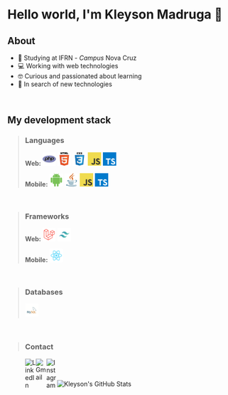 # Hello world, I'm Kleyson Madruga 👋 #

## About ##

- 🏫 Studying at IFRN - _Campus_ Nova Cruz
- 💻 Working with web technologies
- 🤓 Curious and passionated about learning
- 👾 In search of new technologies

<br />

## My development stack ##
> ### Languages ###
> **Web:**
> <code><img height="30" src="https://raw.githubusercontent.com/github/explore/80688e429a7d4ef2fca1e82350fe8e3517d3494d/topics/php/php.png"></code>
> <code><img height="30" src="https://raw.githubusercontent.com/github/explore/80688e429a7d4ef2fca1e82350fe8e3517d3494d/topics/html/html.png"></code>
> <code><img height="30" src="https://raw.githubusercontent.com/github/explore/80688e429a7d4ef2fca1e82350fe8e3517d3494d/topics/css/css.png"></code>
> <code><img height="30" src="https://raw.githubusercontent.com/github/explore/80688e429a7d4ef2fca1e82350fe8e3517d3494d/topics/javascript/javascript.png"></code>
> <code><img height="30" src="https://raw.githubusercontent.com/github/explore/80688e429a7d4ef2fca1e82350fe8e3517d3494d/topics/typescript/typescript.png"></code>
>
> **Mobile:**
> <code><img height="30" src="https://raw.githubusercontent.com/github/explore/80688e429a7d4ef2fca1e82350fe8e3517d3494d/topics/android/android.png"></code>
> <code><img height="30" src="https://raw.githubusercontent.com/github/explore/80688e429a7d4ef2fca1e82350fe8e3517d3494d/topics/java/java.png"></code>
> <code><img height="30" src="https://raw.githubusercontent.com/github/explore/80688e429a7d4ef2fca1e82350fe8e3517d3494d/topics/javascript/javascript.png"></code>
> <code><img height="30" src="https://raw.githubusercontent.com/github/explore/80688e429a7d4ef2fca1e82350fe8e3517d3494d/topics/typescript/typescript.png"></code>

<br />

> ### Frameworks ###
> **Web:**
> <code><img height="30" src="https://raw.githubusercontent.com/github/explore/80688e429a7d4ef2fca1e82350fe8e3517d3494d/topics/laravel/laravel.png"></code>
> <code><img height="30" src="https://raw.githubusercontent.com/github/explore/80688e429a7d4ef2fca1e82350fe8e3517d3494d/topics/tailwind/tailwind.png"></code>
>
> **Mobile:**
<code><img height="30" src="https://raw.githubusercontent.com/github/explore/80688e429a7d4ef2fca1e82350fe8e3517d3494d/topics/react-native/react-native.png"></code>

<br />

> ### Databases ###
> <code><img height="30" src="https://raw.githubusercontent.com/github/explore/80688e429a7d4ef2fca1e82350fe8e3517d3494d/topics/mysql/mysql.png"></code>

<br />  

> ### Contact ###
> <a target="_blank" href="https://www.linkedin.com/in/kleyson-madruga/">
>  <img align="left" alt="LinkedIn" width="24px" src="https://cdn.jsdelivr.net/npm/simple-icons@v3/icons/linkedin.svg" />
> </a>
> <a target="_blank" href="mailto:kleysonfmadruga26@gmail.com">
>  <img align="left" alt="Gmail" width="24px" src="https://cdn.jsdelivr.net/npm/simple-icons@v3/icons/gmail.svg" />
> </a>
> <a target="_blank" href="https://www.instagram.com/kleyson_fm/">
>  <img align="left" alt="Instagram" width="24px" src="https://cdn.jsdelivr.net/npm/simple-icons@v3/icons/instagram.svg" />
> </a>

<br />
<br />

![Kleyson's GitHub Stats](https://github-readme-stats.vercel.app/api?username=kleysonfmadruga&show_icons=true)
